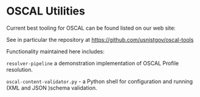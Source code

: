 # OSCAL Utilities

Current best tooling for OSCAL can be found listed on our web site:

See in particular the repository at https://github.com/usnistgov/oscal-tools

Functionality maintained here includes:

`resolver-pipeline` a demonstration implementation of OSCAL Profile resolution.

`oscal-content-validator.py` - a Python shell for configuration and running (XML and JSON )schema validation.
